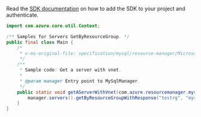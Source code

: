 Read the [SDK documentation](https://github.com/Azure/azure-sdk-for-java/blob/azure-resourcemanager-mysqlflexibleserver_1.0.0-beta.1/sdk/mysqlflexibleserver/azure-resourcemanager-mysqlflexibleserver/README.md) on how to add the SDK to your project and authenticate.

```java
import com.azure.core.util.Context;

/** Samples for Servers GetByResourceGroup. */
public final class Main {
    /*
     * x-ms-original-file: specification/mysql/resource-manager/Microsoft.DBforMySQL/stable/2021-05-01/examples/ServerGetWithVnet.json
     */
    /**
     * Sample code: Get a server with vnet.
     *
     * @param manager Entry point to MySqlManager.
     */
    public static void getAServerWithVnet(com.azure.resourcemanager.mysqlflexibleserver.MySqlManager manager) {
        manager.servers().getByResourceGroupWithResponse("testrg", "mysqltestserver", Context.NONE);
    }
}
```
